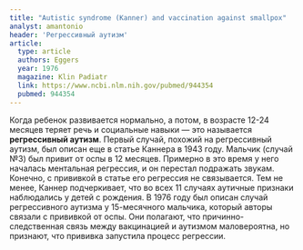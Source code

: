 ```yaml
---
title: "Autistic syndrome (Kanner) and vaccination against smallpox"
analyst: amantonio
header: 'Регрессивный аутизм'
article:
  type: article
  authors: Eggers
  year: 1976
  magazine: Klin Padiatr
  link: https://www.ncbi.nlm.nih.gov/pubmed/944354
  pubmed: 944354
---
```


Когда ребенок развивается нормально, а потом, в возрасте 12-24 месяцев теряет речь и социальные навыки — это называется **регрессивный аутизм**.
Первый случай, похожий на регрессивный аутизм, был описан еще в статье Каннера в 1943 году. Мальчик (случай №3) был привит от оспы в 12 месяцев. Примерно в это время у него началась ментальная регрессия, и он перестал подражать звукам. Конечно, с прививкой в статье его регрессия не связывается. Тем не менее, Каннер подчеркивает, что во всех 11 случаях аутичные признаки наблюдались у детей с рождения.
В 1976 году был описан случай регрессивного аутизма у 15-месячного мальчика, который авторы связали с прививкой от оспы. Они полагают, что причинно-следственная связь между вакцинацией и аутизмом маловероятна, но признают, что прививка запустила процесс регрессии.
